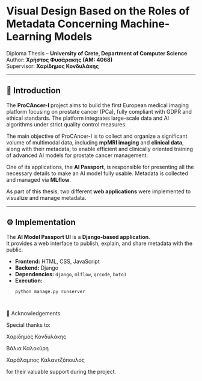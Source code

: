 # Visual Design Based on the Roles of Metadata Concerning Machine-Learning Models  

Diploma Thesis – **University of Crete, Department of Computer Science**  
Author: **Χρήστος Φυσάρακης (ΑΜ: 4068)**  
Supervisor: **Χαρίδημος Κονδυλάκης**  

---

## 📖 Introduction  

The **ProCAncer-I** project aims to build the first European medical imaging platform focusing on prostate cancer (PCa), fully compliant with GDPR and ethical standards. The platform integrates large-scale data and AI algorithms under strict quality control measures.  

The main objective of ProCAncer-I is to collect and organize a significant volume of multimodal data, including **mpMRI imaging** and **clinical data**, along with their metadata, to enable efficient and clinically oriented training of advanced AI models for prostate cancer management.  

One of its applications, the **AI Passport**, is responsible for presenting all the necessary details to make an AI model fully usable. Metadata is collected and managed via **MLflow**.  

As part of this thesis, two different **web applications** were implemented to visualize and manage metadata.  

---

## ⚙️ Implementation  

The **AI Model Passport UI** is a **Django-based application**.  
It provides a web interface to publish, explain, and share metadata with the public.  

- **Frontend:** HTML, CSS, JavaScript  
- **Backend:** Django  
- **Dependencies:** `django`, `mlflow`, `qrcode`, `boto3`  
- **Execution:**  
  ```bash
  python manage.py runserver




🙏 Acknowledgements

Special thanks to:

Χαρίδημος Κονδυλάκης

Βάλια Καλοκύρη

Χαράλαμπος Καλαντζόπουλος

for their valuable support during the project.
